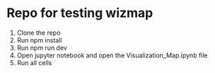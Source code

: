 # Repo for testing wizmap 

1. Clone the repo
2. Run npm install
3. Run npm run dev 
4. Open jupyter notebook and open the Visualization_Map.ipynb file
5. Run all cells
